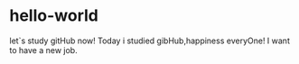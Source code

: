 # hello-world
let`s study gitHub now!
Today i studied gibHub,happiness everyOne!
I want to have a new job.

